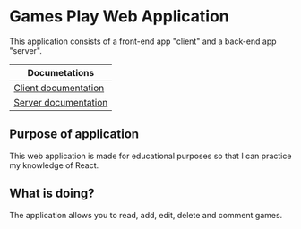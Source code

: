 # Games Play Web Application

This application consists of a front-end app "client" and a back-end app "server".

| Documetations
|---
| [Client documentation](https://github.com/Kalin-Konstantinov/games-play/blob/main/client/README.md)
| [Server documentation](https://github.com/Kalin-Konstantinov/games-play/blob/main/server/README.md)

## Purpose of application

This web application is made for educational purposes so that I can practice my knowledge of React.

## What is doing?

The application allows you to read, add, edit, delete and comment games. 